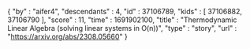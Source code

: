{
  "by" : "aifer4",
  "descendants" : 4,
  "id" : 37106789,
  "kids" : [ 37106882, 37106790 ],
  "score" : 11,
  "time" : 1691902100,
  "title" : "Thermodynamic Linear Algebra (solving linear systems in O(n))",
  "type" : "story",
  "url" : "https://arxiv.org/abs/2308.05660"
}
